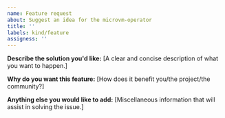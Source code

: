```yaml
---
name: Feature request
about: Suggest an idea for the microvm-operator
title: ''
labels: kind/feature
assigness: ''
---
```


**Describe the solution you'd like:**
[A clear and concise description of what you want to happen.]

**Why do you want this feature:**
[How does it benefit you/the project/the community?]

**Anything else you would like to add:**
[Miscellaneous information that will assist in solving the issue.]
